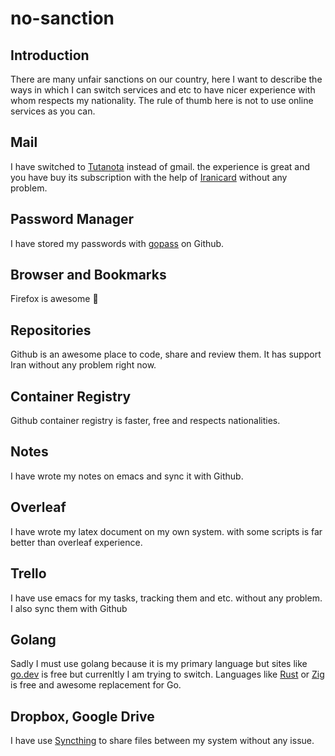 # no-sanction

## Introduction

There are many unfair sanctions on our country, here I want to describe the ways in which I can switch services and etc to have nicer experience with whom respects my nationality.
The rule of thumb here is not to use online services as you can.

## Mail
I have switched to [Tutanota](https://mail.tutanota.com/) instead of gmail. the experience is great and you have buy its subscription with the help of [Iranicard](https://www.iranicard.ir/) without any problem.

## Password Manager
I have stored my passwords with [gopass](https://github.com/gopasspw/gopass) on Github.

## Browser and Bookmarks
Firefox is awesome 💃

## Repositories
Github is an awesome place to code, share and review them. It has support Iran without any problem right now.

## Container Registry
Github container registry is faster, free and respects nationalities.

## Notes
I have wrote my notes on emacs and sync it with Github.

## Overleaf
I have wrote my latex document on my own system. with some scripts is far better than overleaf experience.

## Trello
I have use emacs for my tasks, tracking them and etc. without any problem. I also sync them with Github

## Golang
Sadly I must use golang because it is my primary language but sites like [go.dev](https://go.dev/) is free but currenltly I am trying to switch.
Languages like [Rust](https://ziglang.org/) or [Zig](https://www.rust-lang.org/) is free and awesome replacement for Go.

## Dropbox, Google Drive
I have use [Syncthing](https://github.com/syncthing/syncthing) to share files between my system without any issue.
